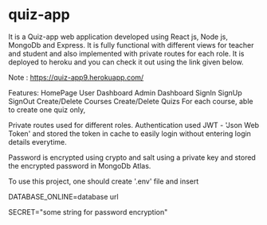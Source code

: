 # quiz-app
It is a Quiz-app web application developed using React js, Node js, MongoDb and Express. It is fully functional with different views for teacher and student and also implemented with private routes for each role. It is deployed to heroku and you can check it out using the link given below.

Note :
https://quiz-app9.herokuapp.com/

Features:
HomePage
User Dashboard
Admin Dashboard
SignIn
SignUp
SignOut
Create/Delete Courses
Create/Delete Quizs
For each course, able to create one quiz only,

Private routes used for different roles. Authentication used JWT - 'Json Web Token' and stored the token in cache to easily login without entering login details everytime.

Password is encrypted using crypto and salt using a private key and stored the encrypted password in MongoDb Atlas.

To use this project, one should create '.env' file and insert

DATABASE_ONLINE=database url

SECRET="some string for password encryption"
